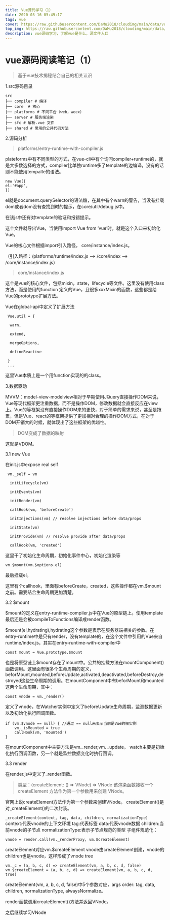 ```yaml
---
title: Vue源码学习（1）
date: 2020-03-16 05:49:17
tags: vue
cover: https://raw.githubusercontent.com/DaMu2018/cloudimg/main/data/vue.png
top_img: https://raw.githubusercontent.com/DaMu2018/cloudimg/main/data/ready-to-go.jpg
description: vue源码学习，了解vue是什么，源文件入口
---
```

# vue源码阅读笔记（1）

> 基于vue技术揭秘结合自己的相关认识

1.src源码目录

```
src 
├── compiler # 编译
├── core  # 核⼼ 
├── platforms # 不同平台（web，weex） 
├── server # 服务端渲染
├── sfc # 解析.vue 文件
├── shared # 常用的公共代码方法
```

2.源码分析

> platforms/entry-runtime-with-compiler.js

plateforms中有不同类型的方式，在vue-cli中有个询问compiler+runtime的，就是大多数选择的方式，compiler比单独runtime多了template的边编译，没有的话则不能使用tempalte的语法。

```
new Vue({
el:'#app',
})
```

el就是document.querySelector的语法糖，在其中有个warn的警告，当没有挂载dom或者dom没有查找到时的提示，在core/util/debug.js中。

在该js中还有对template的验证和报错提示。

这个文件就导出Vue，当使用import Vue from ‘vue’时，就是这个入口来初始化Vue。

Vue的核心文件根据import引入路径， core/instance/index.js。

（引入路径：/platforms/runtime/index.js --> /core/index -->  /core/instance/index.js）

> core/instance/index.js

这个是vue的核心文件，包括mixin，state，lifecycle等文件。这里没有使用class方法，而是使用的function 定义的Vue，且很多xxxMixin的函数，这些都是给Vue的prototype扩展方法。

Vue在global-api中定义了扩展方法

```
 Vue.util = {

  warn,

  extend,

  mergeOptions,

  defineReactive

 }
 ...
```

这里Vue本质上是一个用function实现的的class。

3.数据驱动

MVVM：model-view-modelview相对于早期使用JQuery直接操作DOM来说，Vue等现代框架更注重数据，而不是操作DOM，修改数据就会直接反应在view上。Vue的等框架没有直接操作DOM来的更快，对于简单的需求来说，甚至是拖累，但是Vue、react的等框架提供了更加相对合理的操作DOM方式，在对于DOM开销大的时候，就体现出了这些框架的优越性。

> DOM变成了数据的映射

这就是VDOM。

3.1 new Vue

在init.js中expose real self

```
 vm._self = vm

  initLifecycle(vm)

  initEvents(vm)

  initRender(vm)

  callHook(vm, 'beforeCreate')

  initInjections(vm) // resolve injections before data/props

  initState(vm)

  initProvide(vm) // resolve provide after data/props

  callHook(vm, 'created') 
```

这里干了初始化生命周期，初始化事件中心，初始化渲染等

```
vm.$mount(vm.$options.el)
```

最后挂载el。

这里有个callhook，里面有beforeCreate，created，这些操作都在vm.$mount之前。需要结合生命周期更加清楚。

3.2 $mount

$mount的定义在entry-runtime-compiler.js中在Vue的原型链上。使用template最后还是会被compileToFunctions编译成render函数。

$mount(el,hydrating),hydrating这个参数是表示在服务器端相关的参数。在entry-runtime中是只有render，没有template的，在这个文件中引用的Vue来自runtime/index.js，其实在entry-runtime-with-compiler中

```
const mount = Vue.prototype.$mount
```

也是将原型链上$mount存在了mount中。公共的挂载方法在mountComponent()函数调用。这里面有很多个生命周期的定义，beforMount,mounted,beforeUpdate,activated,deactivated,beforeDestroy,destroyed这些生命周期的调用。在mountComponent中有beforMount和mounted这两个生命周期，其中：

```
const vnode = vm._render()
```

定义了vnode，在Watcher实例中定义了beforeUpdate生命周期，监测数据更新以及初始化执行回调函数。

```
if (vm.$vnode == null) { //通过 == null来表示当前是Vue的根实例
    vm._isMounted = true
    callHook(vm, 'mounted')
}
```

在mountComponent中主要方法是vm._render,vm. _update。
watch主要是初始化执行回调函数，另一个就是监控数据变化时执行回调。


3.3 render

在render.js中定义了_render函数。

> 类型：(createElement: () => VNode) => VNode
> 该渲染函数接收一个 createElement 方法作为第一个参数用来创建 VNode。

官网上说createElement方法作为第一个参数来创建VNode。
createElement()是对_createElement()的二次封装。

`_createElement(context, tag, data, children, normalizationType)`
context:代表vnode的上下文环境
tag:代表标签
data:代表vnode数据
children:当前vnode的子节点
normalizationType:表示子节点规范的类型
子组件规范化：

```
vnode = render.call(vm._renderProxy, vm.$createElement)
```

createElement对应vm.$createElement
vnode由createElement创建，vnode的children也是vnode，这样形成了vnode tree

```
vm._c = (a, b, c, d) => createElement(vm, a, b, c, d, false)
vm.$createElement = (a, b, c, d) => createElement(vm, a, b, c, d, true)
```

createElement(vm, a, b, c, d, false)中5个参数对应，args order: tag, data, children, normalizationType, alwaysNormalize。

render函数调用createElement()方法并返回VNode。

之后继续学习VNode
